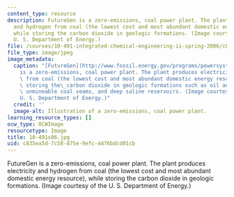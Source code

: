 ```yaml
---
content_type: resource
description: FutureGen is a zero-emissions, coal power plant. The plant produces electricity
  and hydrogen from coal (the lowest cost and most abundant domestic energy resource),
  while storing the carbon dioxide in geologic formations. (Image courtesy of the
  U. S. Department of Energy.)
file: /courses/10-491-integrated-chemical-engineering-ii-spring-2006/c835ea5d7c58875e9efc4476bdcd01cb_10-491s06.jpg
file_type: image/jpeg
image_metadata:
  caption: "[FutureGen](http://www.fossil.energy.gov/programs/powersystems/futuregen/index.html#FutureGen)\_\
    is a zero-emissions, coal power plant. The plant produces electricity and hydrogen\
    \ from coal (the lowest cost and most abundant domestic energy resource), while\
    \ storing the\_carbon dioxide in geologic formations such as oil and gas reservoirs,\
    \ unmineable coal seams, and deep saline reservoirs. (Image courtesy of the\_\
    U. S. Department of Energy.)"
  credit: ''
  image-alt: Illustration of a zero-emissions, coal power plant.
learning_resource_types: []
ocw_type: OCWImage
resourcetype: Image
title: 10-491s06.jpg
uid: c835ea5d-7c58-875e-9efc-4476bdcd01cb
---
```

FutureGen is a zero-emissions, coal power plant. The plant produces electricity and hydrogen from coal (the lowest cost and most abundant domestic energy resource), while storing the carbon dioxide in geologic formations. (Image courtesy of the U. S. Department of Energy.)

